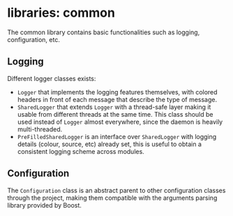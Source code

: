 # libraries: common

The common library contains basic functionalities such as logging, 
configuration, etc.

## Logging

Different logger classes exists: 

- `Logger` that implements the logging features themselves, with colored headers 
  in front of each message that describe the type of message.
- `SharedLogger` that extends `Logger` with a thread-safe layer making it usable 
  from different threads at the same time. This class should be used instead
  of `Logger` almost everywhere, since the daemon is heavily multi-threaded.
- `PreFilledSharedLogger` is an interface over `SharedLogger` with logging 
  details (colour, source, etc) already set, this is useful to obtain a 
  consistent logging scheme across modules.

## Configuration

The `Configuration` class is an abstract parent to other configuration classes 
through the project, making them compatible with the arguments parsing library
provided by Boost.

